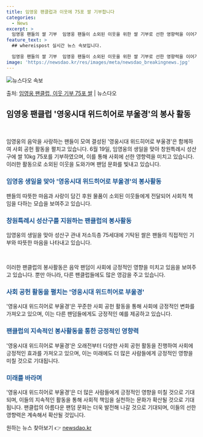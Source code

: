 ```yaml
---
title: 임영웅 팬클럽과 이웃에 75포 쌀 기부합니다
categories:
  - News
excerpt: >
  임영웅 팬들의 쌀 기부  임영웅 팬들이 소외된 이웃을 위한 쌀 기부로 선한 영향력을 이어가며 아름다운 팬덤 …
feature_text: >
  ## whereispost 실시간 뉴스 속보입니다.

  임영웅 팬들의 쌀 기부  임영웅 팬들이 소외된 이웃을 위한 쌀 기부로 선한 영향력을 이어가며 아름다운 팬덤 …
image: 'https://newsdao.kr/res/images/meta/newsdao_breakingnews.jpg'
---
```


![뉴스다오 속보](https://newsdao.kr/res/images/meta/newsdao_breakingnews.jpg)

<p>출처: <a href="https://newsdao.kr/4408" rel="dofollow">임영웅 팬클럽, 이웃 기부 75포 쌀</a> | 뉴스다오</p>

<h2 data-ke-size="size26">임영웅 팬클럽 '영웅시대 위드히어로 부울경'의 봉사 활동</h2>
<p data-ke-size="size16">&nbsp;</p>
임영웅의 음악을 사랑하는 팬들이 모여 결성된 '영웅시대 위드히어로 부울경'은 함께하여 사회 공헌 활동을 펼치고 있습니다. 6월 19일, 임영웅의 생일을 맞아 창원특례시 성산구에 쌀 10kg 75포를 기부하였으며, 이를 통해 사회에 선한 영향력을 미치고 있습니다. 이러한 활동으로 소외된 이웃을 도와가며 팬덤 문화를 빛내고 있습니다.

<h3><b><span style="color: #1a5490;">임영웅 생일을 맞아 '영웅시대 위드히어로 부울경'의 봉사활동</span></b></h3> 
팬들의 따뜻한 마음과 사랑이 담긴 후원 물품이 소외된 이웃들에게 전달되어 사회적 책임을 다하는 모습을 보여주고 있습니다.

<h3><b><span style="color: #1a5490;">창원특례시 성산구를 지원하는 팬클럽의 봉사활동</span></b></h3>
임영웅의 생일을 맞아 성산구 관내 저소득층 75세대에 기탁된 쌀은 팬들의 직접적인 기부와 따뜻한 마음을 나타내고 있습니다.

<p data-ke-size="size16">&nbsp;</p> 
이러한 팬클럽의 봉사활동은 음악 팬덤이 사회에 긍정적인 영향을 미치고 있음을 보여주고 있습니다. 뿐만 아니라, 다른 팬클럽들에도 많은 영감을 주고 있습니다.

<h3><b><span style="color: #1a5490;">사회 공헌 활동을 펼치는 '영웅시대 위드히어로 부울경'</span></b></h3>
'영웅시대 위드히어로 부울경'은 꾸준한 사회 공헌 활동을 통해 사회에 긍정적인 변화를 가져오고 있으며, 이는 다른 팬덤들에게도 긍정적인 예를 제공하고 있습니다.

<h3><b><span style="color: #1a5490;">팬클럽의 지속적인 봉사활동을 통한 긍정적인 영향력</span></b></h3>
'영웅시대 위드히어로 부울경'은 오래전부터 다양한 사회 공헌 활동을 진행하여 사회에 긍정적인 효과를 가져오고 있으며, 이는 미래에도 더 많은 사람들에게 긍정적인 영향을 미칠 것으로 기대됩니다.

<h3><b><span style="color: #1a5490;">미래를 바라며</span></b></h3>
'영웅시대 위드히어로 부울경'은 더 많은 사람들에게 긍정적인 영향을 미칠 것으로 기대되며, 이들의 지속적인 활동을 통해 사회적 책임을 실천하는 문화가 확산될 것으로 기대됩니다. 팬클럽의 아름다운 팬덤 문화는 더욱 발전해 나갈 것으로 기대되며, 이들의 선한 영향력은 계속해서 확산될 것입니다. 

원하는 뉴스 찾아보기 👉 <a href="https://newsdao.kr" rel="dofollow">newsdao.kr</a>


